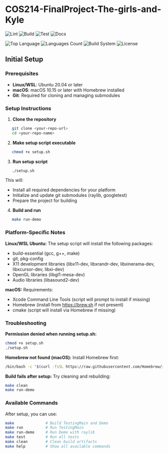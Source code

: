 # COS214-FinalProject-The-girls-and-Kyle



![Lint](https://github.com/GabrielaBerimbau/COS214-FinalProject-The-girls-and-Kyle/actions/workflows/lint.yml/badge.svg?branch=Dev)
![Build](https://github.com/GabrielaBerimbau/COS214-FinalProject-The-girls-and-Kyle/actions/workflows/build.yml/badge.svg?branch=Dev)
![Test](https://github.com/GabrielaBerimbau/COS214-FinalProject-The-girls-and-Kyle/actions/workflows/test.yml/badge.svg?branch=Dev)
![Docs](https://github.com/GabrielaBerimbau/COS214-FinalProject-The-girls-and-Kyle/actions/workflows/doxygen.yml/badge.svg?branch=Dev)


![Top Language](https://img.shields.io/github/languages/top/GabrielaBerimbau/COS214-FinalProject-The-girls-and-Kyle)
![Languages Count](https://img.shields.io/github/languages/count/GabrielaBerimbau/COS214-FinalProject-The-girls-and-Kyle)
![Build System](https://img.shields.io/badge/build-Makefile-lightgrey)
![License](https://img.shields.io/badge/license-Academic-lightgrey)

## Initial Setup

### Prerequisites
- **Linux/WSL**: Ubuntu 20.04 or later
- **macOS**: macOS 10.15 or later with Homebrew installed
- **Git**: Required for cloning and managing submodules

### Setup Instructions

1. **Clone the repository**
```bash
   git clone <your-repo-url>
   cd <your-repo-name>
```

2. **Make setup script executable**
```bash
   chmod +x setup.sh
```

3. **Run setup script**
```bash
   ./setup.sh
```
   
   This will:
   - Install all required dependencies for your platform
   - Initialize and update git submodules (raylib, googletest)
   - Prepare the project for building

4. **Build and run**
```bash
   make run-demo
```

### Platform-Specific Notes

**Linux/WSL Ubuntu:**
The setup script will install the following packages:
- build-essential (gcc, g++, make)
- git, pkg-config
- X11 development libraries (libx11-dev, libxrandr-dev, libxinerama-dev, libxcursor-dev, libxi-dev)
- OpenGL libraries (libgl1-mesa-dev)
- Audio libraries (libasound2-dev)

**macOS:**
Requirements:
- Xcode Command Line Tools (script will prompt to install if missing)
- Homebrew (install from https://brew.sh if not present)
- cmake (script will install via Homebrew if missing)

### Troubleshooting

**Permission denied when running setup.sh:**
```bash
chmod +x setup.sh
./setup.sh
```

**Homebrew not found (macOS):**
Install Homebrew first:
```bash
/bin/bash -c "$(curl -fsSL https://raw.githubusercontent.com/Homebrew/install/HEAD/install.sh)"
```

**Build fails after setup:**
Try cleaning and rebuilding:
```bash
make clean
make run-demo
```

### Available Commands

After setup, you can use:
```bash
make              # Build TestingMain and Demo
make run          # Run TestingMain
make run-demo     # Run Demo with raylib
make test         # Run all tests
make clean        # Clean build artifacts
make help         # Show all available commands
```